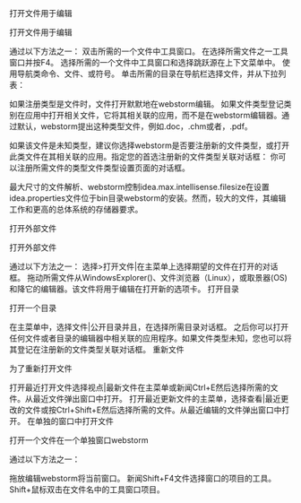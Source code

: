 打开文件用于编辑

打开文件用于编辑

通过以下方法之一：
双击所需的一个文件中工具窗口。
在选择所需文件之一工具窗口并按F4。
选择所需的一个文件中工具窗口和选择跳跃源在上下文菜单中。
使用导航类命令、文件、或符号。
单击所需的目录在导航栏选择文件，并从下拉列表：


如果注册类型是文件时，文件打开默默地在webstorm编辑。
如果文件类型登记类别在应用中打开相关文件，它将其相关联的应用，而不是在webstorm编辑器。通过默认，webstorm提出这种类型文件，例如.doc，.chm或者，.pdf。

如果该文件是未知类型，建议你选择webstorm是否要注册新的文件类型，或打开此类文件在其相关联的应用。指定您的首选注册新的文件类型关联对话框：
你可以注册所需文件的类型文件类型设置页面的对话框。

最大尺寸的文件解析、webstorm控制idea.max.intellisense.filesize在设置idea.properties文件位于bin目录webstorm的安装。然而，较大的文件，其编辑工作和更高的总体系统的存储器要求。

打开外部文件

打开外部文件

通过以下方法之一：
选择>打开文件|在主菜单上选择期望的文件在打开的对话框。
拖动所需文件从WindowsExplorer()、文件浏览器（Linux），或取景器(OS)和降它的编辑器。该文件将用于编辑在打开新的选项卡。
打开目录

打开一个目录

在主菜单中，选择文件|公开目录并且，在选择所需目录对话框。
之后你可以打开任何文件或者目录的编辑器中相关联的应用程序。如果文件类型未知，您也可以将其登记在注册新的文件类型关联对话框。
重新文件

为了重新打开文件

打开最近打开文件选择视点|最新文件在主菜单或新闻Ctrl+E然后选择所需的文件。从最近文件弹出窗口中打开。
打开最近更新文件的主菜单，选择查看|最近更改的文件或按Ctrl+Shift+E然后选择所需的文件。从最近编辑的文件弹出窗口中打开。
在单独的窗口中打开文件

打开一个文件在一个单独窗口webstorm


通过以下方法之一：

拖放编辑webstorm将当前窗口。
新闻Shift+F4文件选择窗口的项目的工具。
Shift+鼠标双击在文件名中的工具窗口项目。